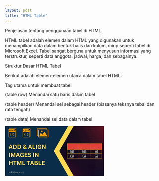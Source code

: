 ```yaml
---
layout: post
title: "HTML Table"
---
```


Penjelasan tentang penggunaan tabel di HTML.

HTML tabel adalah elemen dalam HTML yang digunakan untuk menampilkan data dalam bentuk baris dan kolom, mirip seperti tabel di Microsoft Excel. Tabel sangat berguna untuk menyusun informasi yang terstruktur, seperti data anggota, jadwal, harga, dan sebagainya.

Struktur Dasar HTML Tabel

Berikut adalah elemen-elemen utama dalam tabel HTML:

Tag utama untuk membuat tabel

(table row)	Menandai satu baris dalam tabel

(table header)	Menandai sel sebagai header (biasanya teksnya tebal dan rata tengah)

(table data)	Menandai sel data dalam tabel

![HTML Table](/assets/image/gambar2.jpg)
